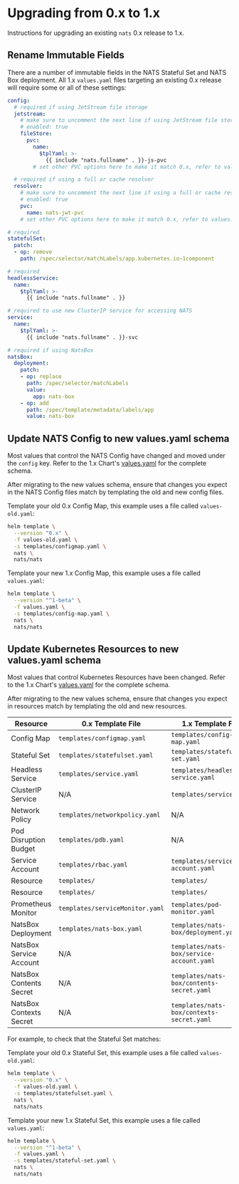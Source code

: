# Upgrading from 0.x to 1.x

Instructions for upgrading an existing `nats` 0.x release to 1.x.

## Rename Immutable Fields

There are a number of immutable fields in the NATS Stateful Set and NATS Box deployment.  All 1.x `values.yaml` files targeting an existing 0.x release will require some or all of these settings:

```yaml
config:
  # required if using JetStream file storage
  jetstream:
    # make sure to uncomment the next line if using JetStream file storage
    # enabled: true
    fileStore:
      pvc:
        name:
          $tplYaml: >-
            {{ include "nats.fullname" . }}-js-pvc
        # set other PVC options here to make it match 0.x, refer to values.yaml for schema

  # required if using a full or cache resolver
  resolver:
    # make sure to uncomment the next line if using a full or cache resolver
    # enabled: true
    pvc:
      name: nats-jwt-pvc
    # set other PVC options here to make it match 0.x, refer to values.yaml for schema

# required
statefulSet:
  patch:
  - op: remove
    path: /spec/selector/matchLabels/app.kubernetes.io~1component

# required
headlessService:
  name:
    $tplYaml: >-
      {{ include "nats.fullname" . }}

# required to use new ClusterIP service for accessing NATS
service:
  name:
    $tplYaml: >-
      {{ include "nats.fullname" . }}-svc

# required if using NatsBox
natsBox:
  deployment:
    patch:
    - op: replace
      path: /spec/selector/matchLabels
      value:
        app: nats-box
    - op: add
      path: /spec/template/metadata/labels/app
      value: nats-box
```

## Update NATS Config to new values.yaml schema

Most values that control the NATS Config have changed and moved under the `config` key.  Refer to the 1.x Chart's [values.yaml](values.yaml) for the complete schema.

After migrating to the new values schema, ensure that changes you expect in the NATS Config files match by templating the old and new config files.

Template your old 0.x Config Map, this example uses a file called `values-old.yaml`:

```sh
helm template \
  --version "0.x" \
  -f values-old.yaml \
  -s templates/configmap.yaml \
  nats \
  nats/nats
```

Template your new 1.x Config Map, this example uses a file called `values.yaml`:

```sh
helm template \
  --version "^1-beta" \
  -f values.yaml \
  -s templates/config-map.yaml \
  nats \
  nats/nats
```


## Update Kubernetes Resources to new values.yaml schema

Most values that control Kubernetes Resources have been changed.  Refer to the 1.x Chart's [values.yaml](values.yaml) for the complete schema.

After migrating to the new values schema, ensure that changes you expect in resources match by templating the old and new resources.

| Resource                | 0.x Template File               | 1.x Template File                         |
|-------------------------|---------------------------------|-------------------------------------------|
| Config Map              | `templates/configmap.yaml`      | `templates/config-map.yaml`               |
| Stateful Set            | `templates/statefulset.yaml`    | `templates/stateful-set.yaml`             |
| Headless Service        | `templates/service.yaml`        | `templates/headless-service.yaml`         |
| ClusterIP Service       | N/A                             | `templates/service.yaml`                  |
| Network Policy          | `templates/networkpolicy.yaml`  | N/A                                       |
| Pod Disruption Budget   | `templates/pdb.yaml`            | N/A                                       |
| Service Account         | `templates/rbac.yaml`           | `templates/service-account.yaml`          |
| Resource                | `templates/`                    | `templates/`                              |
| Resource                | `templates/`                    | `templates/`                              |
| Prometheus Monitor      | `templates/serviceMonitor.yaml` | `templates/pod-monitor.yaml`              |
| NatsBox Deployment      | `templates/nats-box.yaml`       | `templates/nats-box/deployment.yaml`      |
| NatsBox Service Account | N/A                             | `templates/nats-box/service-account.yaml` |
| NatsBox Contents Secret | N/A                             | `templates/nats-box/contents-secret.yaml` |
| NatsBox Contexts Secret | N/A                             | `templates/nats-box/contexts-secret.yaml` |


For example, to check that the Stateful Set matches:

Template your old 0.x Stateful Set, this example uses a file called `values-old.yaml`:

```sh
helm template \
  --version "0.x" \
  -f values-old.yaml \
  -s templates/statefulset.yaml \
  nats \
  nats/nats
```

Template your new 1.x Stateful Set, this example uses a file called `values.yaml`:

```sh
helm template \
  --version "^1-beta" \
  -f values.yaml \
  -s templates/stateful-set.yaml \
  nats \
  nats/nats
```
